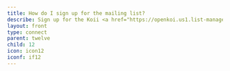 ```yaml
---
title: How do I sign up for the mailing list?
describe: Sign up for the Koii <a href="https://openkoi.us1.list-manage.com/subscribe?u=d90823177f316ca38afbc6c61&id=b69c610637"  target="_blank"> mailing list here.</a>
layout: front
type: connect
parent: twelve
child: 12
icon: icon12
iconf: if12
---
```

